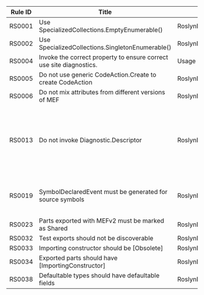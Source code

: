 
Rule ID | Title | Category | Enabled | Severity | CodeFix | Description |
--------|-------|----------|---------|----------|---------|--------------------------------------------------------------------------------------------------------------|
RS0001 | Use SpecializedCollections.EmptyEnumerable() | RoslynDiagnosticsPerformance | True | Warning | False | Use SpecializedCollections.EmptyEnumerable() |
RS0002 | Use SpecializedCollections.SingletonEnumerable() | RoslynDiagnosticsPerformance | True | Warning | False | Use SpecializedCollections.SingletonEnumerable() |
RS0004 | Invoke the correct property to ensure correct use site diagnostics. | Usage | False | Error | False | Invoke the correct property to ensure correct use site diagnostics. |
RS0005 | Do not use generic CodeAction.Create to create CodeAction | RoslynDiagnosticsPerformance | True | Warning | False | Do not use generic CodeAction.Create to create CodeAction |
RS0006 | Do not mix attributes from different versions of MEF | RoslynDiagnosticsReliability | True | Warning | False | Do not mix attributes from different versions of MEF |
RS0013 | Do not invoke Diagnostic.Descriptor | RoslynDiagnosticsPerformance | False | Warning | False | Accessing the Descriptor property of Diagnostic in compiler layer leads to unnecessary string allocations for fields of the descriptor that are not utilized in command line compilation. Hence, you should avoid accessing the Descriptor of the compiler diagnostics here. Instead you should directly access these properties off the Diagnostic type. |
RS0019 | SymbolDeclaredEvent must be generated for source symbols | RoslynDiagnosticsReliability | False | Error | False | Compilation event queue is required to generate symbol declared events for all declared source symbols. Hence, every source symbol type or one of its base types must generate a symbol declared event. |
RS0023 | Parts exported with MEFv2 must be marked as Shared | RoslynDiagnosticsReliability | True | Warning | False | Part exported with MEFv2 must be marked with the Shared attribute. |
RS0032 | Test exports should not be discoverable | RoslynDiagnosticsReliability | False | Warning | True | Test exports should not be discoverable |
RS0033 | Importing constructor should be [Obsolete] | RoslynDiagnosticsReliability | True | Warning | True | Importing constructor should be [Obsolete] |
RS0034 | Exported parts should have [ImportingConstructor] | RoslynDiagnosticsReliability | True | Warning | True | Exported parts should have [ImportingConstructor] |
RS0038 | Defaultable types should have defaultable fields | RoslynDiagnosticsReliability | True | Warning | False | Defaultable types should have defaultable fields |
